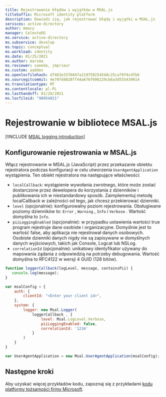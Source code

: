 ```yaml
---
title: Rejestrowanie błędów i wyjątków w MSAL.js
titleSuffix: Microsoft identity platform
description: Dowiedz się, jak rejestrować błędy i wyjątki w MSAL.js
services: active-directory
author: mmacy
manager: CelesteDG
ms.service: active-directory
ms.subservice: develop
ms.topic: conceptual
ms.workload: identity
ms.date: 01/25/2021
ms.author: marsma
ms.reviewer: saeeda, jmprieur
ms.custom: aaddev
ms.openlocfilehash: d7463e3376847a219750254548c25ca79f4cdfb6
ms.sourcegitcommit: 4e70fd4028ff44a676f698229cb6a3d555439014
ms.translationtype: MT
ms.contentlocale: pl-PL
ms.lasthandoff: 01/28/2021
ms.locfileid: "98954821"
---
```

# <a name="logging-in-msaljs"></a>Rejestrowanie w bibliotece MSAL.js

[!INCLUDE [MSAL logging introduction](../../../includes/active-directory-develop-error-logging-introduction.md)]

## <a name="configure-logging-in-msaljs"></a>Konfigurowanie rejestrowania w MSAL.js

Włącz rejestrowanie w MSAL.js (JavaScript) przez przekazanie obiektu rejestratora podczas konfiguracji w celu utworzenia `UserAgentApplication` wystąpienia. Ten obiekt rejestratora ma następujące właściwości:

- `localCallback`: wystąpienie wywołania zwrotnego, które może zostać dostarczone przez dewelopera do korzystania z dzienników i publikowania ich w niestandardowy sposób. Zaimplementuj metodę localCallback w zależności od tego, jak chcesz przekierować dzienniki.
- `level` (opcjonalnie): konfigurowalny poziom rejestrowania. Obsługiwane poziomy dzienników to: `Error` , `Warning` , `Info` i `Verbose` . Wartość domyślna to `Info`.
- `piiLoggingEnabled` (opcjonalnie): w przypadku ustawienia wartości true program rejestruje dane osobiste i organizacyjne. Domyślnie jest to wartość false, aby aplikacja nie rejestrował danych osobowych. Osobiste dzienniki danych nigdy nie są zapisywane w domyślnych danych wyjściowych, takich jak Console, Logcat lub NSLog.
- `correlationId` (opcjonalnie): unikatowy identyfikator używany do mapowania żądania z odpowiedzią na potrzeby debugowania. Wartość domyślna to RFC4122 w wersji 4 GUID (128 bitów).

```javascript
function loggerCallback(logLevel, message, containsPii) {
   console.log(message);
}

var msalConfig = {
    auth: {
        clientId: "<Enter your client id>",
    },
    system: {
        logger: new Msal.Logger(
            loggerCallback , {
                level: Msal.LogLevel.Verbose,
                piiLoggingEnabled: false,
                correlationId: '1234'
            }
        )
    }
}

var UserAgentApplication = new Msal.UserAgentApplication(msalConfig);
```

## <a name="next-steps"></a>Następne kroki

Aby uzyskać więcej przykładów kodu, zapoznaj się z przykładami [kodu platformy tożsamości firmy Microsoft](sample-v2-code.md).